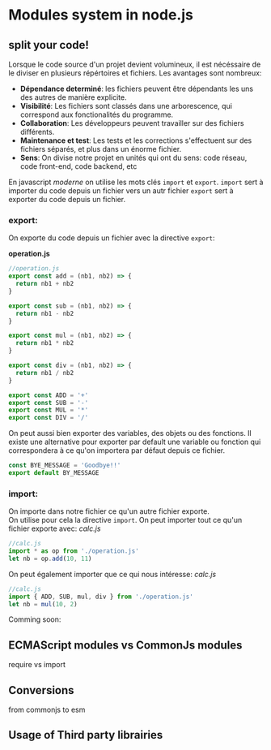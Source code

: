 # Modules system in node.js

## split your code!

Lorsque le code source d'un projet devient volumineux, il est nécéssaire de le diviser en plusieurs répértoires et fichiers.
Les avantages sont nombreux:

- **Dépendance determiné**: les fichiers peuvent être dépendants les uns des autres de manière explicite.
- **Visibilité**: Les fichiers sont classés dans une arborescence, qui correspond aux fonctionalités du programme.
- **Collaboration**: Les développeurs peuvent travailler sur des fichiers différents.
- **Maintenance et test**: Les tests et les corrections s'effectuent sur des fichiers séparés, et plus dans un énorme fichier.
- **Sens**: On divise notre projet en unités qui ont du sens: code réseau, code front-end, code backend, etc

En javascript _moderne_ on utilise les mots clés `import` et `export`.
`import` sert à importer du code depuis un fichier vers un autr fichier
`export` sert à exporter du code depuis un fichier.

### **export**:

On exporte du code depuis un fichier avec la directive `export`:

**operation.js**

```js
//operation.js
export const add = (nb1, nb2) => {
  return nb1 + nb2
}

export const sub = (nb1, nb2) => {
  return nb1 - nb2
}

export const mul = (nb1, nb2) => {
  return nb1 * nb2
}

export const div = (nb1, nb2) => {
  return nb1 / nb2
}

export const ADD = '+'
export const SUB = '-'
export const MUL = '*'
export const DIV = '/'
```

On peut aussi bien exporter des variables, des objets ou des fonctions.
Il existe une alternative pour exporter par default une variable ou fonction qui correspondera à ce qu'on importera par défaut depuis ce fichier.

```js
const BYE_MESSAGE = 'Goodbye!!'
export default BY_MESSAGE
```

### **import**:

On importe dans notre fichier ce qu'un autre fichier exporte.  
On utilise pour cela la directive `import`.
On peut importer tout ce qu'un fichier exporte avec:
_calc.js_

```js
//calc.js
import * as op from './operation.js'
let nb = op.add(10, 11)
```

On peut également importer que ce qui nous intéresse:
_calc.js_

```js
//calc.js
import { ADD, SUB, mul, div } from './operation.js'
let nb = mul(10, 2)
```

Comming soon:

## ECMAScript modules vs CommonJs modules

require vs import

## Conversions

from commonjs to esm

## Usage of Third party librairies
